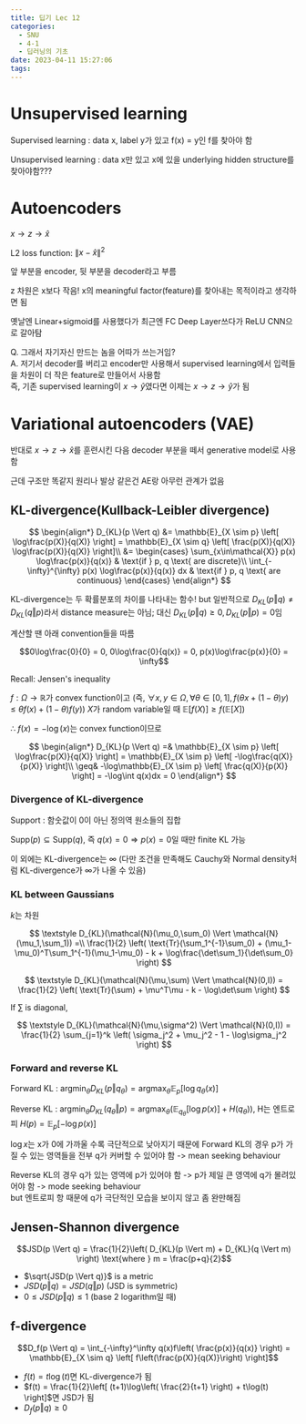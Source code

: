 ```yaml
---
title: 딥기 Lec 12
categories:
  - SNU
  - 4-1
  - 딥러닝의 기초
date: 2023-04-11 15:27:06
tags:
---
```


# Unsupervised learning

Supervised learning
: data x, label y가 있고 f(x) = y인 f를 찾아야 함

Unsupervised learning
: data x만 있고 x에 있을 underlying hidden structure를 찾아야함???

# Autoencoders

$x \rightarrow z \rightarrow \hat{x}$

L2 loss function: $\lVert x - \hat{x} \rVert^2$

앞 부분을 encoder, 뒷 부분을 decoder라고 부름

z 차원은 x보다 작음! x의 meaningful factor(feature)를 찾아내는 목적이라고 생각하면 됨

옛날엔 Linear+sigmoid를 사용했다가 최근엔 FC Deep Layer쓰다가 ReLU CNN으로 갈아탐

Q. 그래서 자기자신 만드는 놈을 어따가 쓰는거임?  
A. 저기서 decoder를 버리고 encoder만 사용해서 supervised learning에서 입력들을 차원이 더 작은 feature로 만들어서 사용함  
즉, 기존 supervised learning이 $x \rightarrow \hat{y}$였다면 이제는 $x \rightarrow z \rightarrow \hat{y}$가 됨

# Variational autoencoders (VAE)

반대로 $x \rightarrow z \rightarrow \hat{x}$를 훈련시킨 다음 decoder 부분을 떼서 generative model로 사용함

근데 구조만 똑같지 원리나 발상 같은건 AE랑 아무런 관계가 없음

## KL-divergence(Kullback-Leibler divergence)

$$
\begin{align*}
  D_{KL}(p \Vert q) &= \mathbb{E}_{X \sim p} \left[ \log\frac{p(X)}{q(X)} \right] = \mathbb{E}_{X \sim q} \left[ \frac{p(X)}{q(X)} \log\frac{p(X)}{q(X)} \right]\\
  &= \begin{cases}
    \sum_{x\in\mathcal{X}} p(x) \log\frac{p(x)}{q(x)} & \text{if } p, q \text{ are discrete}\\
    \int_{-\infty}^{\infty} p(x) \log\frac{p(x)}{q(x)} dx & \text{if } p, q \text{ are continuous}
  \end{cases}
\end{align*}
$$

KL-divergence는 두 확률분포의 차이를 나타내는 함수! but 일반적으로 $D_{KL}(p \Vert q) \neq D_{KL}(q \Vert p)$라서 distance measure는 아님; 대신 $D_{KL}(p \Vert q) \geq 0, D_{KL}(p \Vert p) = 0$임

계산할 땐 아래 convention들을 따름

$$0\log\frac{0}{0} = 0, 0\log\frac{0}{q(x)} = 0, p(x)\log\frac{p(x)}{0} = \infty$$

Recall: Jensen's inequality

$f: \Omega\rightarrow\mathbb{R}$가 convex function이고 (즉, $\forall x,y\in\Omega, \forall\theta\in[0,1], f(\theta x + (1-\theta)y) \leq \theta f(x) + (1-\theta)f(y)$) $X$가 random variable일 때 $\mathbb{E}[f(X)] \geq f(\mathbb{E}[X])$

∴ $f(x) = -\log(x)$는 convex function이므로

$$
\begin{align*}
  D_{KL}(p \Vert q) =& \mathbb{E}_{X \sim p} \left[ \log\frac{p(X)}{q(X)} \right] = \mathbb{E}_{X \sim p} \left[ -\log\frac{q(X)}{p(X)} \right]\\
  \geq& -\log\mathbb{E}_{X \sim p} \left[ \frac{q(X)}{p(X)} \right] = -\log\int q(x)dx = 0
\end{align*}
$$

### Divergence of KL-divergence

Support
: 함숫값이 0이 아닌 정의역 원소들의 집합

$\text{Supp}(p) \subseteq \text{Supp}(q)$, 즉 $q(x)=0 \Rightarrow p(x)=0$일 때만 finite KL 가능

이 외에는 KL-divergence는 ∞ (다만 조건을 만족해도 Cauchy와 Normal density처럼 KL-divergence가 ∞가 나올 수 있음)

### KL between Gaussians

$k$는 차원

$$
\textstyle
D_{KL}(\mathcal{N}(\mu_0,\sum_0) \Vert \mathcal{N}(\mu_1,\sum_1)) =\\
\frac{1}{2} \left( \text{Tr}(\sum_1^{-1}\sum_0) + (\mu_1-\mu_0)^T\sum_1^{-1}(\mu_1-\mu_0) - k + \log\frac{\det\sum_1}{\det\sum_0} \right)
$$

$$
\textstyle
D_{KL}(\mathcal{N}(\mu,\sum) \Vert \mathcal{N}(0,I)) =
\frac{1}{2} \left( \text{Tr}(\sum) + \mu^T\mu - k - \log\det\sum \right)
$$

If $\sum$ is diagonal,

$$
\textstyle
D_{KL}(\mathcal{N}(\mu,\sigma^2) \Vert \mathcal{N}(0,I)) =
\frac{1}{2} \sum_{j=1}^k \left( \sigma_j^2 + \mu_j^2 - 1 - \log\sigma_j^2 \right)
$$

### Forward and reverse KL

Forward KL
: $\text{argmin}_\theta D_{KL}(p \Vert q_\theta) = \text{argmax}_\theta \mathbb{E}_p[\log q_\theta(x)]$

Reverse KL
: $\text{argmin}_\theta D_{KL}(q_\theta \Vert p) = \text{argmax}_\theta (\mathbb{E}_{q_\theta}[\log p(x)] + H(q_\theta))$, H는 엔트로피 $H(p) = \mathbb{E}_p[-\log p(x)]$

$\log x$는 x가 0에 가까울 수록 극단적으로 낮아지기 때문에 Forward KL의 경우 p가 가질 수 있는 영역들을 전부 q가 커버할 수 있어야 함 -> mean seeking behaviour

Reverse KL의 경우 q가 있는 영역에 p가 있어야 함 -> p가 제일 큰 영역에 q가 몰려있어야 함 -> mode seeking behaviour  
but 엔트로피 항 때문에 q가 극단적인 모습을 보이지 않고 좀 완만해짐

## Jensen-Shannon divergence

$$JSD(p \Vert q) = \frac{1}{2}\left( D_{KL}(p \Vert m) + D_{KL}(q \Vert m) \right) \text{where } m = \frac{p+q}{2}$$

- $\sqrt{JSD(p \Vert q)}$ is a metric
- $JSD(p \Vert q) = JSD(q \Vert p)$ (JSD is symmetric)
- $0 \leq JSD(p \Vert q) \leq 1$ (base 2 logarithm일 때)

## f-divergence

$$D_f(p \Vert q) = \int_{-\infty}^\infty q(x)f\left( \frac{p(x)}{q(x)} \right) = \mathbb{E}_{X \sim q} \left[ f\left(\frac{p(X)}{q(X)}\right) \right]$$

- $f(t) = t\log(t)$면 KL-divergence가 됨
- $f(t) = \frac{1}{2}\left[ (t+1)\log\left( \frac{2}{t+1} \right) + t\log(t) \right]$면 JSD가 됨
- $D_f(p \Vert q) \geq 0$
